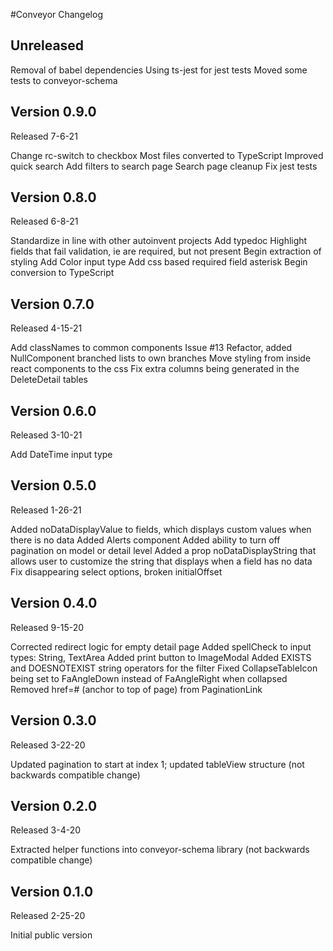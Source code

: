 #Conveyor Changelog

## Unreleased
Removal of babel dependencies
Using ts-jest for jest tests
Moved some tests to conveyor-schema

## Version 0.9.0

Released 7-6-21

Change rc-switch to checkbox
Most files converted to TypeScript
Improved quick search
Add filters to search page
Search page cleanup
Fix jest tests

## Version 0.8.0

Released 6-8-21

Standardize in line with other autoinvent projects
Add typedoc
Highlight fields that fail validation, ie are required, but not present
Begin extraction of styling
Add Color input type
Add css based required field asterisk
Begin conversion to TypeScript

## Version 0.7.0

Released 4-15-21

Add classNames to common components Issue #13
Refactor, added NullComponent branched lists to own branches
Move styling from inside react components to the css
Fix extra columns being generated in the DeleteDetail tables

## Version 0.6.0

Released 3-10-21

Add DateTime input type

## Version 0.5.0

Released 1-26-21

Added noDataDisplayValue to fields, which displays custom values when there is no data
Added Alerts component
Added ability to turn off pagination on model or detail level
Added a prop noDataDisplayString that allows user to customize the string that displays when a field has no data
Fix disappearing select options, broken initialOffset

## Version 0.4.0

Released 9-15-20

Corrected redirect logic for empty detail page
Added spellCheck to input types: String, TextArea
Added print button to ImageModal
Added EXISTS and DOESNOTEXIST string operators for the filter
Fixed CollapseTableIcon being set to FaAngleDown instead of FaAngleRight when collapsed
Removed href=# (anchor to top of page) from PaginationLink

## Version 0.3.0

Released 3-22-20

Updated pagination to start at index 1; updated tableView structure (not backwards compatible change)

## Version 0.2.0

Released 3-4-20

Extracted helper functions into conveyor-schema library (not backwards compatible change)

## Version 0.1.0

Released 2-25-20

Initial public version

